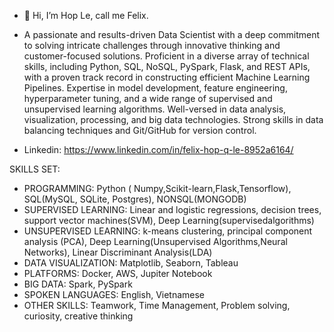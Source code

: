 - 👋 Hi, I’m Hop Le, call me Felix.
- A passionate and results-driven Data Scientist with a deep commitment to solving intricate challenges through innovative thinking and customer-focused solutions. Proficient in a diverse array of technical skills, including Python, SQL, NoSQL, PySpark, Flask, and REST APIs, with a proven track record in constructing efficient Machine Learning Pipelines. Expertise in model development, feature engineering, hyperparameter tuning, and a wide range of supervised and unsupervised learning algorithms. Well-versed in data analysis, visualization, processing, and big data technologies. Strong skills in data balancing techniques and Git/GitHub for version control.

- Linkedin: https://www.linkedin.com/in/felix-hop-q-le-8952a6164/

SKILLS SET:

- PROGRAMMING: Python ( Numpy,Scikit-learn,Flask,Tensorflow), SQL(MySQL, SQLite, Postgres), NONSQL(MONGODB)
- SUPERVISED LEARNING: Linear and logistic regressions, decision trees, support vector machines(SVM), Deep Learning(supervisedalgorithms)
- UNSUPERVISED LEARNING: k-means clustering, principal component analysis (PCA), Deep Learning(Unsupervised Algorithms,Neural Networks), Linear Discriminant Analysis(LDA)
- DATA VISUALIZATION: Matplotlib, Seaborn, Tableau
- PLATFORMS: Docker, AWS, Jupiter Notebook
- BIG DATA: Spark, PySpark
- SPOKEN LANGUAGES: English, Vietnamese
- OTHER SKILLS: Teamwork, Time Management, Problem solving, curiosity, creative thinking

<!---
FelixQLe/FelixQLe is a ✨ special ✨ repository because its `README.md` (this file) appears on your GitHub profile.
You can click the Preview link to take a look at your changes.
--->
